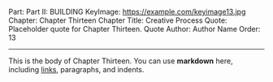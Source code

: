 Part: Part II: BUILDING
KeyImage: https://example.com/keyimage13.jpg
Chapter: Chapter Thirteen
Chapter Title: Creative Process
Quote: Placeholder quote for Chapter Thirteen.
Quote Author: Author Name
Order: 13

---

This is the body of Chapter Thirteen. You can use **markdown** here, including [links](#), paragraphs, and indents.
